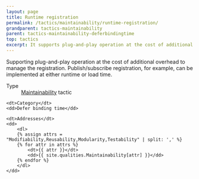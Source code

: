 ```yaml
---
layout: page
title: Runtime registration
permalink: /tactics/maintainability/runtime-registration/
grandparent: tactics-maintainability
parent: tactics-maintainability-deferbindingtime
top: tactics
excerpt: It supports plug-and-play operation at the cost of additional overhead to manage the registration.
---
```


Supporting plug-and-play operation at the cost of additional overhead to manage the registration. Publish/subscribe registration, for example, can be
implemented at either runtime or load time.

<dl>
    <dt>Type</dt>
    <dd><a href="{{ '/quality/maintainability/' | relative_url }}">Maintainability</a> tactic</dd>
    
    <dt>Category</dt>
    <dd>Defer binding time</dd>
    
    <dt>Addresses</dt>
    <dd>
        <dl>
        {% assign attrs = "Modifiability,Reusability,Modularity,Testability" | split: ',' %}
        {% for attr in attrs %}
            <dt>{{ attr }}</dt>
            <dd>{{ site.qualities.Maintainability[attr] }}</dd>
        {% endfor %}
        </dl>
    </dd>
</dl>
